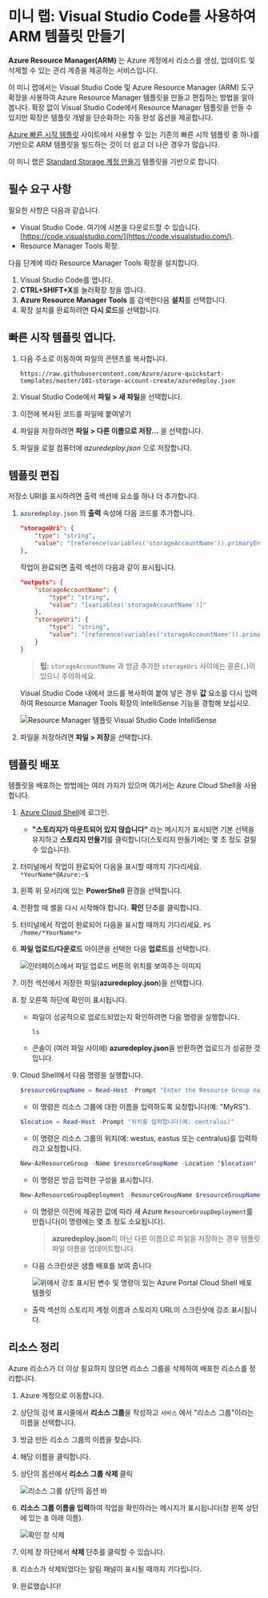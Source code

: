 ﻿# 미니 랩: Visual Studio Code를 사용하여 ARM 템플릿 만들기

**Azure Resource Manager(ARM)** 는 Azure 계정에서 리소스를 생성, 업데이트 및 삭제할 수 있는 관리 계층을 제공하는 서비스입니다.

이 미니 랩에서는 Visual Studio Code 및 Azure Resource Manager (ARM) 도구 확장을 사용하여 Azure Resource Manager 템플릿을 만들고 편집하는 방법을 알아봅니다. 확장 없이 Visual Studio Code에서 Resource Manager 템플릿을 만들 수 있지만 확장은 템플릿 개발을 단순화하는 자동 완성 옵션을 제공합니다.

[Azure 빠른 시작 템플릿](https://azure.microsoft.com/resources/templates/) 사이트에서 사용할 수 있는 기존의 빠른 시작 템플릿 중 하나를 기반으로 ARM 템플릿을 빌드하는 것이 더 쉽고 더 나은 경우가 많습니다.

이 미니 랩은 [Standard Storage 계정 만들기](https://azure.microsoft.com/resources/templates/101-storage-account-create/) 템플릿을 기반으로 합니다.

## 필수 요구 사항

필요한 사항은 다음과 같습니다.

* Visual Studio Code. 여기에 사본을 다운로드할 수 있습니다. [https://code.visualstudio.com/](https://code.visualstudio.com/).
* Resource Manager Tools 확장.

다음 단계에 따라 Resource Manager Tools 확장을 설치합니다.

1. Visual Studio Code를 엽니다.
1. **CTRL+SHIFT+X**를 눌러확장 창을 엽니다.
1. **Azure Resource Manager Tools** 를 검색한다음 **설치**를 선택합니다.
1. 확장 설치를 완료하려면 **다시 로드**를 선택합니다.

## 빠른 시작 템플릿 엽니다.

1. 다음 주소로 이동하여 파일의 콘텐츠를 복사합니다.

    ```
    https://raw.githubusercontent.com/Azure/azure-quickstart-templates/master/101-storage-account-create/azuredeploy.json
    ```


1. Visual Studio Code에서 **파일 > 새 파일**을 선택합니다.

1. 이전에 복사된 코드를 파일에 붙여넣기

1. 파일을 저장하려면 **파일 > 다른 이름으로 저장...** 을 선택합니다. 

1. 파일을 로컬 컴퓨터에 *azuredeploy.json* 으로 저장합니다.


## 템플릿 편집

저장소 URI를 표시하려면 출력 섹션에 요소를 하나 더 추가합니다.

1. `azuredeploy.json` 의 **출력** 속성에 다음 코드를 추가합니다.

    ```json
    "storageUri": {
        "type": "string",
        "value": "[reference(variables('storageAccountName')).primaryEndpoints.blob]"
    },
    ```

    작업이 완료되면 출력 섹션이 다음과 같이 표시됩니다.

    ```json
    "outputs": {
        "storageAccountName": {
            "type": "string",
            "value": "[variables('storageAccountName')]"
        },
        "storageUri": {
            "type": "string",
            "value": "[reference(variables('storageAccountName')).primaryEndpoints.blob]"
        }
    }
    ```
    > **팁:** `storageAccountName` 과 방금 추가한 `storageUri` 사이에는 콜론(`,`)이 있으니 주의하세요.

    Visual Studio Code 내에서 코드를 복사하여 붙여 넣은 경우 **값** 요소를 다시 입력하여 Resource Manager Tools 확장의 IntelliSense 기능을 경험해 보십시오.

    ![Resource Manager 템플릿 Visual Studio Code IntelliSense](../../Linked_Image_Files/resource-manager-templates-visual-studio-code-intellisense.png)

1. 파일을 저장하려면 **파일 > 저장**을 선택합니다.


## 템플릿 배포

템플릿을 배포하는 방법에는 여러 가지가 있으며 여기서는 Azure Cloud Shell을 사용합니다. 

1. [Azure Cloud Shell](https://shell.azure.com/)에 로그인.

     * **"스토리지가 마운트되어 있지 않습니다"** 라는 메시지가 표시되면 기본 선택을 유지하고 **스토리지 만들기**를 클릭합니다(스토리지 만들기에는 몇 초 정도 걸릴 수 있습니다).

1. 터미널에서 작업이 완료되어 다음을 표시할 때까지 기다리세요.
    `*YourName*@Azure:~$`

1. 왼쪽 위 모서리에 있는 **PowerShell** 환경을 선택합니다. 

1. 전환할 때 셸을 다시 시작해야 합니다. **확인** 단추를 클릭합니다.

1. 터미널에서 작업이 완료되어 다음을 표시할 때까지 기다리세요.
    `PS /home/*YourName*>`

1. **파일 업로드/다운로드** 아이콘을 선택한 다음 **업로드**를 선택합니다.

    ![인터페이스에서 파일 업로드 버튼의 위치를 보여주는 이미지](../../Linked_Image_Files/azure-portal-cloud-shell-upload-file-powershell.png)

1. 이전 섹션에서 저장한 파일(**azuredeploy.json**)을 선택합니다. 

1. 창 오른쪽 하단에 확인이 표시됩니다.
    * 파일이 성공적으로 업로드되었는지 확인하려면 다음 명령을 실행합니다.
    
        `ls`
    * 콘솔이 (여러 파일 사이에) **azuredeploy.json**을 반환하면 업로드가 성공한 것입니다.

    
1. Cloud Shell에서 다음 명령을 실행합니다. 

    ```powershell
    $resourceGroupName = Read-Host -Prompt "Enter the Resource Group name"
    ```
    * 이 명령은 리소스 그룹에 대한 이름을 입력하도록 요청합니다(예: "MyRS").

    ```powershell
    $location = Read-Host -Prompt "위치를 입력합니다(예: centralus)"
    ```
    * 이 명령은 리소스 그룹의 위치(예: westus, eastus 또는 centralus)를 입력하라고 요청합니다.

    ```powershell
    New-AzResourceGroup -Name $resourceGroupName -Location "$location"
    ```
    * 이 명령은 방금 입력한 구성을 표시합니다.

    ```powershell
    New-AzResourceGroupDeployment -ResourceGroupName $resourceGroupName -TemplateFile "$HOME/azuredeploy.json"
    ```
    * 이 명령은 이전에 제공한 값에 따라 새 Azure `ResourceGroupDeployment`를 만듭니다(이 명령에는 몇 초 정도 소요됩니다).

        > **azuredeploy.json**이 아닌 다른 이름으로 파일을 저장하는 경우 템플릿 파일 이름을 업데이트합니다.

    * 다음 스크린샷은 샘플 배포를 보여 줍니다

        ![위에서 강조 표시된 변수 및 명령이 있는 Azure Portal Cloud Shell 배포 템플릿](../../Linked_Image_Files/azure-portal-cloud-shell-deploy-template-powershell.png)

    * 출력 섹션의 스토리지 계정 이름과 스토리지 URL이 스크린샷에 강조 표시됩니다. 

## 리소스 정리

Azure 리소스가 더 이상 필요하지 않으면 리소스 그룹을 삭제하여 배포한 리소스를 정리합니다.
1. Azure 계정으로 이동합니다.
1. 상단의 검색 표시줄에서 **리소스 그룹**을 작성하고 `서비스` 에서 "리소스 그룹"이라는 이름을 선택합니다.
1. 방금 만든 리소스 그룹의 이름을 찾습니다.
1. 해당 이름을 클릭합니다.
1. 상단의 옵션에서 **리소스 그룹 삭제** 클릭

    ![리소스 그룹 상단의 옵션 바](../../Linked_Image_Files/delete-resource-group-option.png)

1. **리소스 그룹 이름을 입력**하여 작업을 확인하라는 메시지가 표시됩니다(창 왼쪽 상단에 있는 `홈` 아래 이름).

    ![확인 창 삭제](../../Linked_Image_Files/delete-confirmation.png)

1. 이제 창 하단에서 **삭제** 단추를 클릭할 수 있습니다.

1. 리소스가 삭제되었다는 알림 패널이 표시될 때까지 기다립니다.

1. 완료했습니다!

